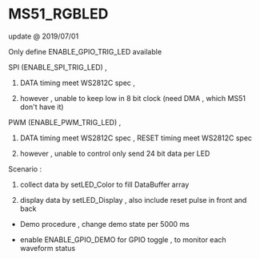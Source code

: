 # MS51_RGBLED

update @ 2019/07/01

Only define ENABLE_GPIO_TRIG_LED available

SPI (ENABLE_SPI_TRIG_LED) , 

1. DATA timing meet WS2812C spec , 

2. however , unable to keep low in 8 bit clock (need DMA , which MS51 don't have it)

PWM (ENABLE_PWM_TRIG_LED) , 

1. DATA timing meet WS2812C spec , RESET timing meet WS2812C spec

2. however , unable to control only send 24 bit data per LED

Scenario : 

1. collect data by setLED_Color to fill DataBuffer array

2. display data by setLED_Display , also include reset pulse in front and back

- Demo procedure , change demo state per 5000 ms

- enable ENABLE_GPIO_DEMO for GPIO toggle , to monitor each waveform status
